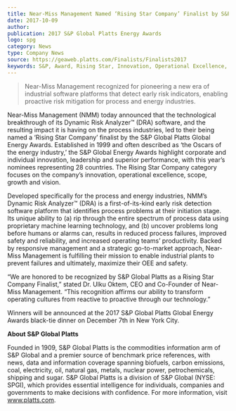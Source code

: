 ```yaml
---  
title: Near-Miss Management Named ‘Rising Star Company’ Finalist by S&P Global Platts Energy Awards
date: 2017-10-09
author: 
publication: 2017 S&P Global Platts Energy Awards
logo: spg
category: News
type: Company News
source: https://geaweb.platts.com/Finalists/Finalists2017
keywords: S&P, Award, Rising Star, Innovation, Operational Excellence, Growth, Vision
---
```

> Near-Miss Management recognized for pioneering a new era of industrial software platforms that detect early risk indicators, enabling proactive risk mitigation for process and energy industries.

Near-Miss Management (NMM) today announced that the technological breakthrough of its Dynamic Risk Analyzer™ (DRA) software, and the resulting impact it is having on the process industries, led to their being named a ‘Rising Star Company’ finalist by the S&P Global Platts Global Energy Awards. Established in 1999 and often described as ‘the Oscars of the energy industry,’ the S&P Global Energy Awards highlight corporate and individual innovation, leadership and superior performance, with this year’s nominees representing 28 countries. The Rising Star Company category focuses on the company’s innovation, operational excellence, scope, growth and vision.

Developed specifically for the process and energy industries, NMM’s Dynamic Risk Analyzer™ (DRA) is a first-of-its-kind early risk detection software platform that identifies process problems at their initiation stage. Its unique ability to (a) rip through the entire spectrum of process data using proprietary machine learning technology, and (b) uncover problems long before humans or alarms can, results in reduced process failures, improved safety and reliability, and increased operating teams’ productivity. Backed by responsive management and a strategic go-to-market approach, Near-Miss Management is fulfilling their mission to enable industrial plants to prevent failures and ultimately, maximize their OEE and safety. 

“We are honored to be recognized by S&P Global Platts as a Rising Star Company Finalist,” stated Dr. Ulku Oktem, CEO and Co-Founder of Near-Miss Management. “This recognition affirms our ability to transform operating cultures from reactive to proactive through our technology.”

Winners will be announced at the 2017 S&P Global Platts Global Energy Awards black-tie dinner on December 7th in New York City.  

**About S&P Global Platts**

Founded in 1909, S&P Global Platts is the commodities information arm of S&P Global and a premier source of benchmark price references, with news, data and information coverage spanning biofuels, carbon emissions, coal, electricity, oil, natural gas, metals, nuclear power, petrochemicals, shipping and sugar. S&P Global Platts is a division of S&P Global (NYSE: SPGI), which provides essential intelligence for individuals, companies and governments to make decisions with confidence. For more information, visit www.platts.com. 
